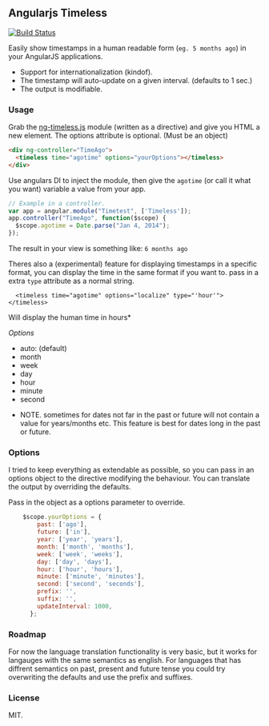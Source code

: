 ## Angularjs Timeless

[![Build Status](https://travis-ci.org/stormpat/Timeless.svg?branch=master)](https://travis-ci.org/stormpat/Timeless)

Easily show timestamps in a human readable form (```eg. 5 months ago```) in your AngularJS applications.

- Support for internationalization (kindof).
- The timestamp will auto-update on a given interval. (defaults to 1 sec.)
- The output is modifiable.

### Usage

Grab the [ng-timeless.js](https://github.com/stormpat/Timeless/blob/master/src/ng-timeless.js) module (written as a directive) and give you HTML a new element.
The options attribute is optional. (Must be an object)

```html
<div ng-controller="TimeAgo">
  <timeless time="agotime" options="yourOptions"></timeless>
</div>
```

Use angulars DI to inject the module, then give the ```agotime``` (or call it what you want) variable a value from your app.

```js
// Example in a controller.
var app = angular.module("Timetest", ['Timeless']);
app.controller("TimeAgo", function($scope) {
  $scope.agotime = Date.parse("Jan 4, 2014");
});
```

The result in your view is something like: ```6 months ago```

Theres also a (experimental) feature for displaying timestamps in a specific format, you can display the time in the same
format if you want to. pass in a extra ```type``` attribute as a normal string.

```
  <timeless time="agotime" options="localize" type="'hour'"></timeless>
```

Will display the human time in hours*

*Options*

- auto: (default)
- month
- week
- day
- hour
- minute
- second

* NOTE. sometimes for dates not far in the past or future will not contain a value for years/months etc. This feature
is best for dates long in the past or future.

### Options

I tried to keep everything as extendable as possible, so you can pass in an options object to
the directive modifying the behaviour. You can translate the output by overriding the defaults.

Pass in the object as a options parameter to override.

```js
    $scope.yourOptions = {
        past: ['ago'],
        future: ['in'],
        year: ['year', 'years'],
        month: ['month', 'months'],
        week: ['week', 'weeks'],
        day: ['day', 'days'],
        hour: ['hour', 'hours'],
        minute: ['minute', 'minutes'],
        second: ['second', 'seconds'],
        prefix: '',
        suffix: '',
        updateInterval: 1000,
      };
```

### Roadmap

For now the language translation functionality is very basic, but it works for langauges with the same
semantics as english. For languages that has diffrent semantics on past, present and future tense
you could try overwriting the defaults and use the prefix and suffixes.


### License

MIT.


